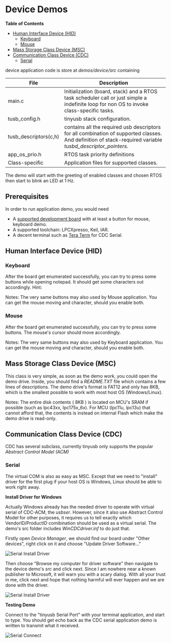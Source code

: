 # Device Demos #

<!-- START doctoc generated TOC please keep comment here to allow auto update -->
<!-- DON'T EDIT THIS SECTION, INSTEAD RE-RUN doctoc TO UPDATE -->
**Table of Contents**

- [Human Interface Device (HID)](#human-interface-device-hid)
	- [Keyboard](#keyboard)
	- [Mouse](#mouse)
- [Mass Storage Class Device (MSC)](#mass-storage-class-device-msc)
- [Communication Class Device (CDC)](#communication-class-device-cdc)
	- [Serial](#serial)

<!-- END doctoc generated TOC please keep comment here to allow auto update -->

device application code is store at *demos/device/src* containing

File  | Description
----- | -------------
main.c | Initialization (board, stack) and a RTOS task scheduler call or just simple a indefinite loop for non OS to invoke class-specific tasks.
tusb_config.h | tinyusb stack configuration.
tusb_descriptors(c,h) | contains all the required usb descriptors for all combination of supported classes. And definition of stack-required variable *tusbd_descriptor_pointers*.
app_os_prio.h | RTOS task priority definitions
Class-specific | Application files for supported classes.

The demo will start with the greeting of enabled classes and chosen RTOS then start to blink an LED at 1 Hz.

## Prerequisites ##

In order to run application demo, you would need

- A [supported development board](../../boards/readme.md) with at least a button for mouse, keyboard demo.
- A supported toolchain: LPCXpresso, Keil, IAR.
- A decent terminal such as [Tera Term](http://en.sourceforge.jp/projects/ttssh2/) for CDC Serial.

## Human Interface Device (HID)

### Keyboard

After the board get enumerated successfully, you can try to press some buttons while opening notepad. It should get some characters out accordingly. Hint: 

Notes: The very same buttons may also used by Mouse application. You can get the mouse moving and character, should you enable both.

### Mouse

After the board get enumerated successfully, you can try to press some buttons. The mouse's cursor should move accordingly.

Notes: The very same buttons may also used by Keyboard application. You can get the mouse moving and character, should you enable both.

## Mass Storage Class Device (MSC)

This class is very simple, as soon as the demo work, you could open the demo drive. Inside, you should find a *README.TXT* file which contains a few lines of descriptions. The demo drive's format is FAT12 and only has 8KB, which is the smallest possible to work with most host OS (Windows/Linux).

Notes: The entire disk contents ( 8KB ) is located on MCU's SRAM if possible (such as lpc43xx, lpc175x_6x). For  MCU (lpc11u, lpc13u) that cannot afford that, the contents is instead on internal Flash which make the demo drive is read-only. 

## Communication Class Device (CDC)

CDC has several subclass, currently tinyusb only supports the popular *Abstract Control Model (ACM)*

### Serial

The virtual COM is also as easy as MSC. Except that we need to "install" driver for the first plug if your host OS is Windows, Linux should be able to work right away.

**Install Driver for Windows**

Actually Windows already has the needed driver to operate with virtual serial of CDC-ACM, the *usbser*. However, since it also use Abstract Control Model for other purposes, it requires us to tell exactly which VendorID/ProductID comibination should be used as a virtual serial. The demo's src folder includes *WinCDCdriver.inf* to do just that.

Firstly open *Device Manager*, we should find our board under "Other devices", right click on it and choose "Update Driver Software..."

![Serial Install Driver](http://docs.tinyusb.org/images/demo_serial_driver.png)

Then choose "Browse my computer for driver software" then navigate to the device demo's *src* and click next. Since I am nowhere near a known publisher to Microsoft, it will warn you with a scary dialog. With all your trust in me, click next and hope that nothing harmful will ever happen and we are done with the driver.

![Serial Install Driver](http://docs.tinyusb.org/images/demo_serial_driver2.png)

**Testing Demo**

Connect to the "tinyusb Serial Port" with your terminal application, and start to type. You should get echo back as the CDC serial application demo is written to transmit what it received.

![Serial Connect](http://docs.tinyusb.org/images/demo_cdc_connect.png)